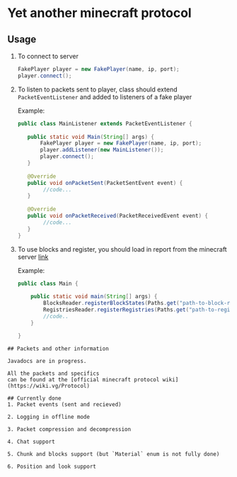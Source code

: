 # Yet another minecraft protocol
## Usage
1. To connect to server
    ```java
    FakePlayer player = new FakePlayer(name, ip, port);
    player.connect();
    ```
    
2. To listen to packets sent to player, class should extend ```PacketEventListener``` and added to listeners of a fake player

    Example:
    ```java
    public class MainListener extends PacketEventListener { 
       
       public static void Main(String[] args) {
           FakePlayer player = new FakePlayer(name, ip, port);
           player.addListener(new MainListener());
           player.connect();
       }   
       
       @Override
       public void onPacketSent(PacketSentEvent event) {
            //code...
       }
       
       @Override
       public void onPacketReceived(PacketReceivedEvent event) {
            //code...
       }
   }
   ```
  3. To use blocks and register, you should load in report from the minecraft server [link](https://wiki.vg/Data_Generators)
  
     Example:
     ```java
     public class Main {
         
         public static void main(String[] args) {
             BlocksReader.registerBlockStates(Paths.get("path-to-block-reports/blocks.json").toFile());
             RegistriesReader.registerRegistries(Paths.get("path-to-registries-reports/registries.json").toFile());
             //code..
         } 
     
     }
```
## Packets and other information

Javadocs are in progress.

All the packets and specifics
can be found at the [official minecraft protocol wiki](https://wiki.vg/Protocol)

## Currently done
1. Packet events (sent and recieved)

2. Logging in offline mode

3. Packet compression and decompression

4. Chat support

5. Chunk and blocks support (but `Material` enum is not fully done)

6. Position and look support